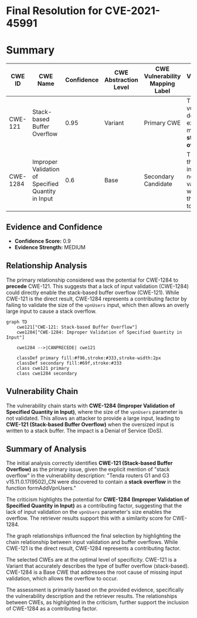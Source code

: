 # Final Resolution for CVE-2021-45991

# Summary
| CWE ID | CWE Name | Confidence | CWE Abstraction Level | CWE Vulnerability Mapping Label | CWE-Vulnerability Mapping Notes |
|---|---|---|---|---|---|
| CWE-121 | Stack-based Buffer Overflow | 0.95 | Variant | Primary CWE | The vulnerability description explicitly mentions a **stack overflow**. |
| CWE-1284 | Improper Validation of Specified Quantity in Input | 0.6 | Base | Secondary Candidate | The size of the `vpnUsers` input is likely not properly validated, which allows the overflow to occur. |

## Evidence and Confidence

*   **Confidence Score:** 0.9
*   **Evidence Strength:** MEDIUM

## Relationship Analysis
The primary relationship considered was the potential for CWE-1284 to **precede** CWE-121. This suggests that a lack of input validation (CWE-1284) could directly enable the stack-based buffer overflow (CWE-121). While CWE-121 is the direct result, CWE-1284 represents a contributing factor by failing to validate the size of the `vpnUsers` input, which then allows an overly large input to cause a stack overflow.

```mermaid
graph TD
    cwe121["CWE-121: Stack-based Buffer Overflow"]
    cwe1284["CWE-1284: Improper Validation of Specified Quantity in Input"]
    
    cwe1284 -->|CANPRECEDE| cwe121
    
    classDef primary fill:#f96,stroke:#333,stroke-width:2px
    classDef secondary fill:#69f,stroke:#333
    class cwe121 primary
    class cwe1284 secondary
```

## Vulnerability Chain
The vulnerability chain starts with **CWE-1284 (Improper Validation of Specified Quantity in Input)**, where the size of the `vpnUsers` parameter is not validated. This allows an attacker to provide a large input, leading to **CWE-121 (Stack-based Buffer Overflow)** when the oversized input is written to a stack buffer. The impact is a Denial of Service (DoS).

## Summary of Analysis
The initial analysis correctly identifies **CWE-121 (Stack-based Buffer Overflow)** as the primary issue, given the explicit mention of "stack overflow" in the vulnerability description: "Tenda routers G1 and G3 v15.11.0.17(9502)_CN were discovered to contain a **stack overflow** in the function formAddVpnUsers."

The criticism highlights the potential for **CWE-1284 (Improper Validation of Specified Quantity in Input)** as a contributing factor, suggesting that the lack of input validation on the `vpnUsers` parameter's size enables the overflow. The retriever results support this with a similarity score for CWE-1284.

The graph relationships influenced the final selection by highlighting the chain relationship between input validation and buffer overflows. While CWE-121 is the direct result, CWE-1284 represents a contributing factor.

The selected CWEs are at the optimal level of specificity. CWE-121 is a Variant that accurately describes the type of buffer overflow (stack-based). CWE-1284 is a Base CWE that addresses the root cause of missing input validation, which allows the overflow to occur.

The assessment is primarily based on the provided evidence, specifically the vulnerability description and the retriever results. The relationships between CWEs, as highlighted in the criticism, further support the inclusion of CWE-1284 as a contributing factor.